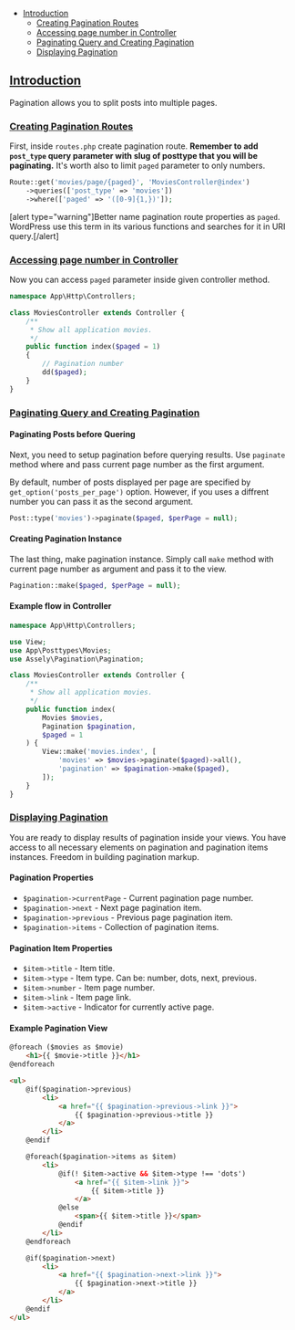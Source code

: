 - [Introduction](#introduction)
    + [Creating Pagination Routes](#creating-pagination-routes)
    + [Accessing page number in Controller](#accessing-page-number-in-controller)
    * [Paginating Query and Creating Pagination](#paginating-query-and-creating-pagination)
    + [Displaying Pagination](#displaying-pagination)


<a name="introduction"></a>
## [Introduction](#introduction)

Pagination allows you to split posts into multiple pages.

<a name="creating-pagination-routes"></a>
### [Creating Pagination Routes](#creating-pagination-routes)

First, inside `routes.php` create pagination route. **Remember to add `post_type` query parameter with slug of posttype that you will be paginating.** It's worth also to limit `paged` parameter to only numbers.

```php
Route::get('movies/page/{paged}', 'MoviesController@index')
    ->queries(['post_type' => 'movies'])
    ->where(['paged' => '([0-9]{1,})']);
```

[alert type="warning"]Better name pagination route properties as `paged`. WordPress use this term in its various functions and searches for it in URI query.[/alert]

<a name="accessing-page-number-in-controller"></a>
### [Accessing page number in Controller](#accessing-page-number-in-controller)

Now you can access `paged` parameter inside given controller method.

```php
namespace App\Http\Controllers;

class MoviesController extends Controller {
    /**
     * Show all application movies.
     */
    public function index($paged = 1)
    {
        // Pagination number
        dd($paged);
    }
}
```

<a name="paginating-query-and-creating-pagination"></a>
### [Paginating Query and Creating Pagination](#paginating-query-and-creating-pagination)

#### Paginating Posts before Quering

Next, you need to setup pagination before querying results. Use `paginate` method where and pass current page number as the first argument.

By default, number of posts displayed per page are specified by `get_option('posts_per_page')` option. However, if you uses a diffrent number you can pass it as the second argument.

```php
Post::type('movies')->paginate($paged, $perPage = null);
```

#### Creating Pagination Instance

The last thing, make pagination instance. Simply call `make` method with current page number as argument and pass it to the view.

```php
Pagination::make($paged, $perPage = null);
```

#### Example flow in Controller

```php
namespace App\Http\Controllers;

use View;
use App\Posttypes\Movies;
use Assely\Pagination\Pagination;

class MoviesController extends Controller {
    /**
     * Show all application movies.
     */
    public function index(
        Movies $movies,
        Pagination $pagination,
        $paged = 1
    ) {
        View::make('movies.index', [
            'movies' => $movies->paginate($paged)->all(),
            'pagination' => $pagination->make($paged),
        ]);
    }
}
```

<a name="displaying-pagination"></a>
### [Displaying Pagination](#displaying-pagination)

You are ready to display results of pagination inside your views. You have access to all necessary elements on pagination and pagination items instances. Freedom in building pagination markup.

#### Pagination Properties

- `$pagination->currentPage` - Current pagination page number.
- `$pagination->next` - Next page pagination item.
- `$pagination->previous` - Previous page pagination item.
- `$pagination->items` - Collection of pagination items.

#### Pagination Item Properties

- `$item->title` - Item title.
- `$item->type` - Item type. Can be: number, dots, next, previous.
- `$item->number` - Item page number.
- `$item->link` - Item page link.
- `$item->active` - Indicator for currently active page.

#### Example Pagination View

```html
@foreach ($movies as $movie)
    <h1>{{ $movie->title }}</h1>
@endforeach

<ul>
    @if($pagination->previous)
        <li>
            <a href="{{ $pagination->previous->link }}">
                {{ $pagination->previous->title }}
            </a>
        </li>
    @endif

    @foreach($pagination->items as $item)
        <li>
            @if(! $item->active && $item->type !== 'dots')
                <a href="{{ $item->link }}">
                    {{ $item->title }}
                </a>
            @else
                <span>{{ $item->title }}</span>
            @endif
        </li>
    @endforeach

    @if($pagination->next)
        <li>
            <a href="{{ $pagination->next->link }}">
                {{ $pagination->next->title }}
            </a>
        </li>
    @endif
</ul>
```
